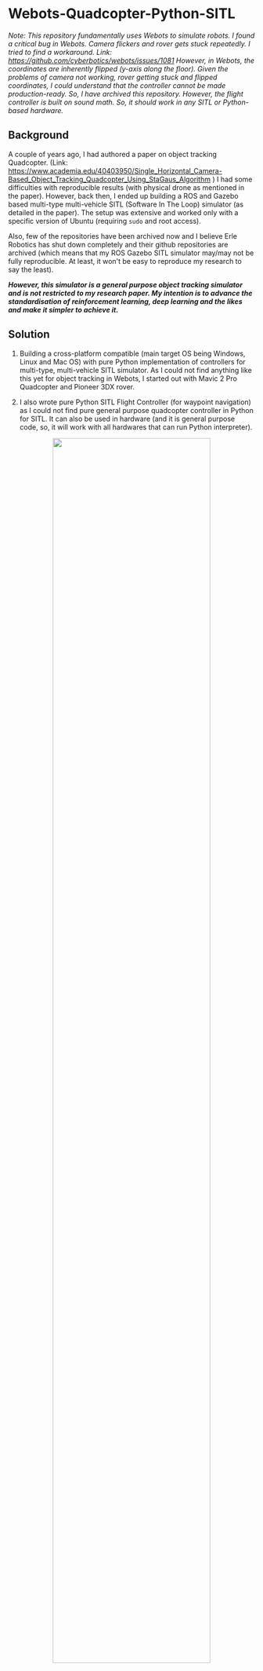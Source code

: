# Webots-Quadcopter-Python-SITL

_Note: This repository fundamentally uses Webots to simulate robots. I found a critical bug in Webots. Camera flickers and rover gets stuck repeatedly. I tried to find a workaround. Link: https://github.com/cyberbotics/webots/issues/1081 However, in Webots, the coordinates are inherently flipped (y-axis along the floor). Given the problems of camera not working, rover getting stuck and flipped coordinates, I could understand that the controller cannot be made production-ready. So, I have archived this repository. However, the flight controller is built on sound math. So, it should work in any SITL or Python-based hardware._

## Background

A couple of years ago, I had authored a paper on object tracking Quadcopter. (Link: https://www.academia.edu/40403950/Single_Horizontal_Camera-Based_Object_Tracking_Quadcopter_Using_StaGaus_Algorithm ) I had some difficulties with reproducible results (with physical drone as mentioned in the paper). However, back then, I ended up building a ROS and Gazebo based multi-type multi-vehicle SITL (Software In The Loop) simulator (as detailed in the paper). The setup was extensive and worked only with a specific version of Ubuntu (requiring `sudo` and root access).

Also, few of the repositories have been archived now and I believe Erle Robotics has shut down completely and their github repositories are archived (which means that my ROS Gazebo SITL simulator may/may not be fully reproducible. At least, it won't be easy to reproduce my research to say the least).

**_However, this simulator is a general purpose object tracking simulator and is not restricted to my research paper. My intention is to advance the standardisation of reinforcement learning, deep learning and the likes and make it simpler to achieve it._**

## Solution

1. Building a cross-platform compatible (main target OS being Windows, Linux and Mac OS) with pure Python implementation of controllers for multi-type, multi-vehicle SITL simulator. As I could not find anything like this yet for object tracking in Webots, I started out with Mavic 2 Pro Quadcopter and Pioneer 3DX rover.

2. I also wrote pure Python SITL Flight Controller (for waypoint navigation) as I could not find pure general purpose quadcopter controller in Python for SITL. It can also be used in hardware (and it is general purpose code, so, it will work with all hardwares that can run Python interpreter).

<p align="center">
  <img src="docs/doc_image.jpeg" width="80%">
</p>

## Installation instructions

1. Install Webots (according to your OS).  
Link: https://cyberbotics.com/download

2. Install Python (according to your OS).  
Note: Any of the versions of Python supported by Webots is needed.  
Link: https://cyberbotics.com/doc/guide/using-python

3. Install libraries needed to run this simulation.  
 a. `pip install simple-pid`  Source: https://github.com/m-lundberg/simple-pid  
 b. `pip install numpy`  
 c. Install Python OpenCV.  
   - `pip install opencv-contrib-python` (Preferred. However, this installs opencv-contrib which may contain patented algorithms. Unofficial community whl)
   - `pip install opencv-python` (Unofficial community whl)
   - Downloading source code from https://opencv.org and compiling (or checking if cv2.py or something like python2_cv.py and python3_cv.py files are present after downloading OpenCV exe executables (for Windows users only)). This method requires compilation and is not recommended unless performance is needed in simulations and it takes some time to install.
   - Ubuntu and linux users may be able to install OpenCV via system package managers like `apt`, `aptitude` etc.

## Running the simulator

Just double click on (or run) _Webots-Quadcopter-Python-SITL/blob/master/worlds/ObjectTracking.wbt_

## FAQs:

[What is the intuition of the math of the aerodynamics?](https://github.com/PrasadNR/Webots-Quadcopter-Python-SITL/issues/3)

[Will there be other "cross-platform" simulator support/custom simulator support?](https://github.com/PrasadNR/Webots-Quadcopter-Python-SITL/issues/4)
